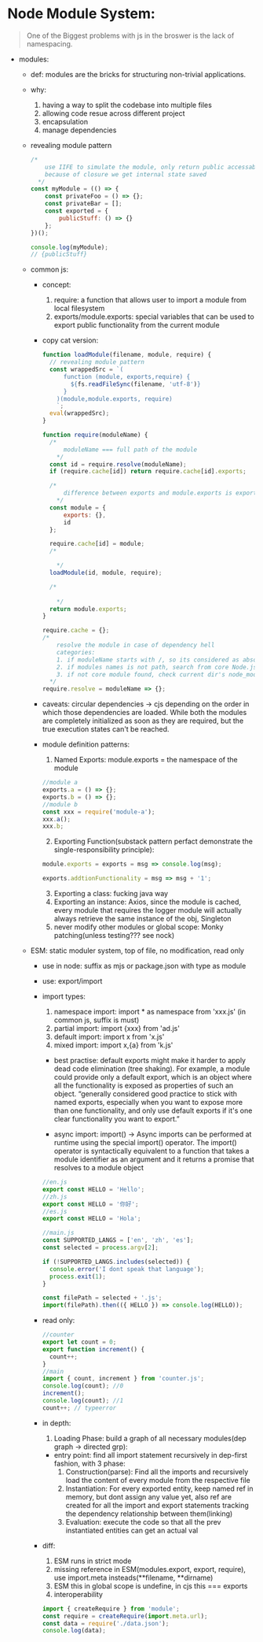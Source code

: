 # Node Module System:

> One of the Biggest problems with js in the broswer is the lack of namespacing.

- modules:

  - def: modules are the bricks for structuring non-trivial applications.
  - why:

    1. having a way to split the codebase into multiple files
    2. allowing code resue across different project
    3. encapsulation
    4. manage dependencies

  - revealing module pattern

    ```js
    /*
        use IIFE to simulate the module, only return public accessable stuff to outside. 
        because of closure we get internal state saved
      */
    const myModule = (() => {
    	const privateFoo = () => {};
    	const privateBar = [];
    	const exported = {
    		publicStuff: () => {}
    	};
    })();

    console.log(myModule);
    // {publicStuff}
    ```

  - common js:

    - concept:
      1. require: a function that allows user to import a module from local filesystem
      2. exports/module.exports: special variables that can be used to export public functionality from the current module
    - copy cat version:

      ```js
      function loadModule(filename, module, require) {
      	// revealing module pattern
      	const wrappedSrc = `(
            function (module, exports,require) {
              ${fs.readFileSync(filename, 'utf-8')}
            }
          )(module,module.exports, require)
          `;
      	eval(wrappedSrc);
      }

      function require(moduleName) {
      	/*
            moduleName === full path of the module
          */
      	const id = require.resolve(moduleName);
      	if (require.cache[id]) return require.cache[id].exports;

      	/*
            difference between exports and module.exports is exports only pointed to the module.exports, and any assignment to module.exports must be synchronous
          */
      	const module = {
      		exports: {},
      		id
      	};

      	require.cache[id] = module;
      	/*
      
          */
      	loadModule(id, module, require);

      	/*
          
          */
      	return module.exports;
      }

      require.cache = {};
      /*
          resolve the module in case of dependency hell
          categories:
          1. if moduleName starts with /, so its considered as absolute path to the module, if starts with ./ so its relative path, calculated starting from dir of require module
          2. if modules names is not path, search from core Node.js Modules from require(modules).builtinModules
          3. if not core module found, check current dir's node_modules, and then upper level's node_modules and so on so force
        */
      require.resolve = moduleName => {};
      ```

    - caveats: circular dependencies -> cjs depending on the order in which those dependencies are loaded. While both the modules are completely initialized as soon as they are required, but the true execution states can't be reached.
    - module definition patterns:

      1. Named Exports: module.exports = the namespace of the module

      ```js
      //module a
      exports.a = () => {};
      exports.b = () => {};
      //module b
      const xxx = require('module-a');
      xxx.a();
      xxx.b;
      ```

      2. Exporting Function(substack pattern perfact demonstrate the single-responsibility principle):

      ```js
      module.exports = exports = msg => console.log(msg);

      exports.addtionFunctionality = msg => msg + '1';
      ```

      3. Exporting a class: fucking java way
      4. Exporting an instance: Axios, since the module is cached, every module that requires the logger module will actually always retrieve the same instance of the obj, Singleton
      5. never modify other modules or global scope: Monky patching(unless testing??? see nock)

  - ESM: static moduler system, top of file, no modification, read only

    - use in node: suffix as mjs or package.json with type as module
    - use: export/import
    - import types:

      1. namespace import: import \* as namespace from 'xxx.js' (in common js, suffix is must)
      2. partial import: import {xxx} from 'ad.js'
      3. default import: import x from 'x.js'
      4. mixed import: import x,{a} from 'k.js'

      - best practise: default exports might make it harder to apply dead code elimination (tree shaking). For example, a module could provide only a default export, which is an object where all the functionality is exposed as properties of such an object. “generally considered good practice to stick with named exports, especially when you want to expose more than one functionality, and only use default exports if it's one clear functionality you want to export.”

      - async import: import() -> Async imports can be performed at runtime using the special import() operator. The import() operator is syntactically equivalent to a function that takes a module identifier as an argument and it returns a promise that resolves to a module object

      ```js
      //en.js
      export const HELLO = 'Hello';
      //zh.js
      export const HELLO = '你好';
      //es.js
      export const HELLO = 'Hola';

      //main.js
      const SUPPORTED_LANGS = ['en', 'zh', 'es'];
      const selected = process.argv[2];

      if (!SUPPORTED_LANGS.includes(selected)) {
      	console.error('I dont speak that language');
      	process.exit(1);
      }

      const filePath = selected + '.js';
      import(filePath).then(({ HELLO }) => console.log(HELLO));
      ```

    - read only:

      ```js
      //counter
      export let count = 0;
      export function increment() {
      	count++;
      }
      //main
      import { count, increment } from 'counter.js';
      console.log(count); //0
      increment();
      console.log(count); //1
      count++; // typeerror
      ```

    - in depth:
      1. Loading Phase: build a graph of all necessary modules(dep graph -> directed grp):
      - entry point: find all import statement recursively in dep-first fashion, with 3 phase:
        1. Construction(parse): Find all the imports and recursively load the content of every module from the respective file
        2. Instantiation: For every exported entity, keep named ref in memory, but dont assign any value yet, also ref are created for all the import and export statements tracking the dependency relationship between them(linking)
        3. Evaluation: execute the code so that all the prev instantiated entities can get an actual val
    - diff:
      1. ESM runs in strict mode
      2. missing reference in ESM(modules.export, export, require), use import.meta insteads(**filename, **dirname)
      3. ESM this in global scope is undefine, in cjs this === exports
      4. interoperability
      ```js
      import { createRequire } from 'module';
      const require = createRequire(import.meta.url);
      const data = require('./data.json');
      console.log(data);
      ```
